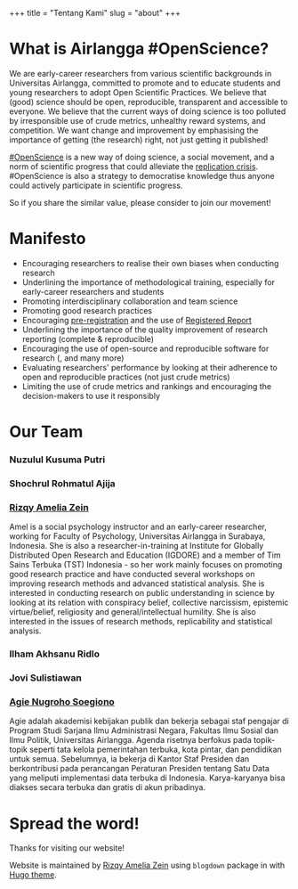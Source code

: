 +++
title = "Tentang Kami"
slug = "about"
+++

# What is Airlangga #OpenScience?

We are early-career researchers from various scientific backgrounds in Universitas Airlangga, committed to promote and to educate students and young researchers to adopt Open Scientific Practices. We believe that (good) science should be open, reproducible, transparent and accessible to everyone. We believe that the current ways of doing science is too polluted by irresponsible use of crude metrics, unhealthy reward systems, and competition. We want change and improvement by emphasising the importance of getting (the research) right, not just getting it published!

[#OpenScience](https://www.fosteropenscience.eu/content/what-open-science-introduction) is a new way of doing science, a social movement, and a norm of scientific progress that could alleviate the [replication crisis](https://en.wikipedia.org/wiki/Replication_crisis). #OpenScience is also a strategy to democratise knowledge thus anyone could actively participate in scientific progress. 

So if you share the similar value, please consider to join our movement!


# Manifesto

* Encouraging researchers to realise their own biases when conducting research
* Underlining the importance of methodological training, especially for early-career researchers and students
* Promoting interdisciplinary collaboration and team science
* Promoting good research practices
* Encouraging [pre-registration](https://cos.io/prereg/) and the use of [Registered Report](https://cos.io/rr/)
* Underlining the importance of the quality improvement of research reporting (complete & reproducible)
* Encouraging the use of open-source and reproducible software for research (<a href="https://www.r-project.org" target="_blank"><i class="fab fa-r-project"></i></a>, <a href="https://www.python.org/" target="_blank"><i class="fab fa-python"></i></a> and many more)
* Evaluating researchers' performance by looking at their adherence to open and reproducible practices (not just crude metrics)
* Limiting the use of crude metrics and rankings and encouraging the decision-makers to use it responsibly



# Our Team

### Nuzulul Kusuma Putri
### Shochrul Rohmatul Ajija
### [Rizqy Amelia Zein](https://rameliaz.github.io/)

Amel is a social psychology instructor and an early-career researcher, working for Faculty of Psychology, Universitas Airlangga in Surabaya, Indonesia. She is also a researcher-in-training at Institute for Globally Distributed Open Research and Education (IGDORE) and a member of Tim Sains Terbuka (TST) Indonesia - so her work mainly focuses on promoting good research practice and have conducted several workshops on improving research methods and advanced statistical analysis. She is interested in conducting research on public understanding in science by looking at its relation with conspiracy belief, collective narcissism, epistemic virtue/belief, religiosity and general/intellectual humility. She is also interested in the issues of research methods, replicability and statistical analysis. 

### Ilham Akhsanu Ridlo
### Jovi Sulistiawan

### [Agie Nugroho Soegiono](https://www.researchgate.net/profile/Agie_Soegiono)
Agie adalah akademisi kebijakan publik dan bekerja sebagai staf pengajar di Program Studi Sarjana Ilmu Administrasi Negara, Fakultas Ilmu Sosial dan Ilmu Politik, Universitas Airlangga. Agenda risetnya berfokus pada topik-topik seperti tata kelola pemerintahan terbuka, kota pintar, dan pendidikan untuk semua. Sebelumnya, ia bekerja di Kantor Staf Presiden dan berkontribusi pada perancangan Peraturan Presiden tentang Satu Data yang meliputi implementasi data terbuka di Indonesia. Karya-karyanya bisa diakses secara terbuka dan gratis di akun <a href="https://www.researchgate.net/profile/Agie_Soegiono" target="_blank"><i class="fab fa-researchgate"></i></a> pribadinya.


# Spread the word!

Thanks for visiting our website!

Website is maintained by [Rizqy Amelia Zein](https://rameliaz.github.io/) using `blogdown` package in <a href="https://www.r-project.org" target="_blank"><i class="fab fa-r-project"></i></a> with [Hugo theme](https://themes.gohugo.io/).